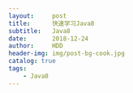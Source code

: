```yaml
---
layout:     post
title:      快速学习Java8
subtitle:   Java8
date:       2018-12-24
author:     HDD
header-img: img/post-bg-cook.jpg
catalog: true
tags:
    - Java8
---
```


